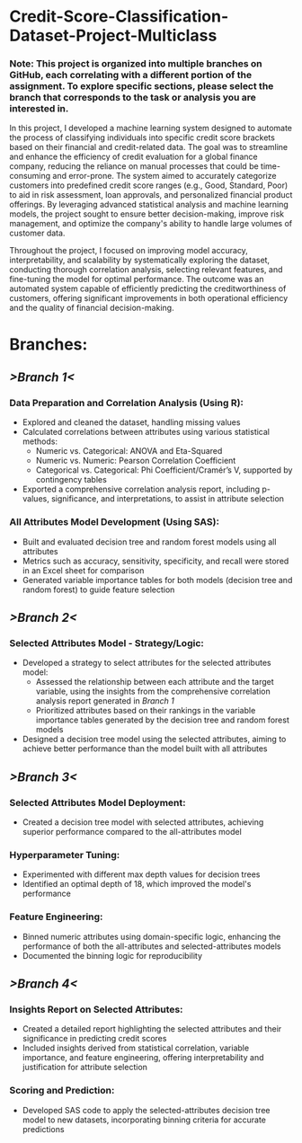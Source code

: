 # Credit-Score-Classification-Dataset-Project-Multiclass
### Note: This project is organized into multiple branches on GitHub, each correlating with a different portion of the assignment. To explore specific sections, please select the branch that corresponds to the task or analysis you are interested in. 

In this project, I developed a machine learning system designed to automate the process of classifying individuals into specific credit score brackets based on their financial and credit-related data. The goal was to streamline and enhance the efficiency of credit evaluation for a global finance company, reducing the reliance on manual processes that could be time-consuming and error-prone. The system aimed to accurately categorize customers into predefined credit score ranges (e.g., Good, Standard, Poor) to aid in risk assessment, loan approvals, and personalized financial product offerings. By leveraging advanced statistical analysis and machine learning models, the project sought to ensure better decision-making, improve risk management, and optimize the company's ability to handle large volumes of customer data. 

Throughout the project, I focused on improving model accuracy, interpretability, and scalability by systematically exploring the dataset, conducting thorough correlation analysis, selecting relevant features, and fine-tuning the model for optimal performance. The outcome was an automated system capable of efficiently predicting the creditworthiness of customers, offering significant improvements in both operational efficiency and the quality of financial decision-making.

# Branches: 
## *>Branch 1<*
### Data Preparation and Correlation Analysis (Using R):
- Explored and cleaned the dataset, handling missing values
- Calculated correlations between attributes using various statistical methods:
  - Numeric vs. Categorical: ANOVA and Eta-Squared
  - Numeric vs. Numeric: Pearson Correlation Coefficient
  - Categorical vs. Categorical: Phi Coefficient/Cramér’s V, supported by contingency tables
- Exported a comprehensive correlation analysis report, including p-values, significance, and interpretations, to assist in attribute selection
### All Attributes Model Development (Using SAS):
- Built and evaluated decision tree and random forest models using all attributes
- Metrics such as accuracy, sensitivity, specificity, and recall were stored in an Excel sheet for comparison
- Generated variable importance tables for both models (decision tree and random forest) to guide feature selection
## *>Branch 2<*
### Selected Attributes Model - Strategy/Logic:
- Developed a strategy to select attributes for the selected attributes model:
  - Assessed the relationship between each attribute and the target variable, using the insights from the comprehensive correlation analysis report generated in *Branch 1*
  - Prioritized attributes based on their rankings in the variable importance tables generated by the decision tree and random forest models
- Designed a decision tree model using the selected attributes, aiming to achieve better performance than the model built with all attributes
## *>Branch 3<*
### Selected Attributes Model Deployment:
- Created a decision tree model with selected attributes, achieving superior performance compared to the all-attributes model
### Hyperparameter Tuning:
- Experimented with different max depth values for decision trees
- Identified an optimal depth of 18, which improved the model's performance
### Feature Engineering:
- Binned numeric attributes using domain-specific logic, enhancing the performance of both the all-attributes and selected-attributes models
- Documented the binning logic for reproducibility
## *>Branch 4<*
### Insights Report on Selected Attributes:
- Created a detailed report highlighting the selected attributes and their significance in predicting credit scores
- Included insights derived from statistical correlation, variable importance, and feature engineering, offering interpretability and justification for attribute selection
### Scoring and Prediction:
- Developed SAS code to apply the selected-attributes decision tree model to new datasets, incorporating binning criteria for accurate predictions
